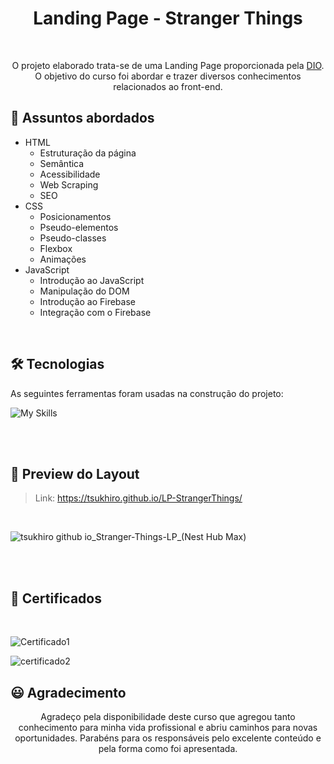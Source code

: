 <h1 align="center">Landing Page - Stranger Things</h1>

<br>

<p align="center">O projeto elaborado trata-se de uma Landing Page proporcionada pela <a href="https://www.dio.me/">DIO</a>. O objetivo do curso foi abordar e trazer diversos conhecimentos relacionados ao front-end. </p>

## 💬 Assuntos abordados
- HTML
    - Estruturação da página 
    - Semântica
    - Acessibilidade
    - Web Scraping
    - SEO
- CSS
    - Posicionamentos
    - Pseudo-elementos
    - Pseudo-classes
    - Flexbox
    - Animações 
- JavaScript
    - Introdução ao JavaScript
    - Manipulação do DOM
    - Introdução ao Firebase
    - Integração com o Firebase

<br>

## 🛠 Tecnologias

As seguintes ferramentas foram usadas na construção do projeto:

![My Skills](https://skillicons.dev/icons?i=js,html,css,firebase)

<br>
<br>

## 🎨 Preview do Layout

>Link: https://tsukhiro.github.io/LP-StrangerThings/

<br>

![tsukhiro github io_Stranger-Things-LP_(Nest Hub Max)](https://user-images.githubusercontent.com/89936463/186708802-5f3d6207-347f-4d8b-ab14-ed774db219ab.png)

<br>
<br>

## 💎 Certificados
<br>

![Certificado1](https://user-images.githubusercontent.com/89936463/186706471-7d566761-ca31-42f9-9066-83f9f1958b21.PNG)

![certificado2](https://user-images.githubusercontent.com/89936463/186706493-b0337ca5-055f-4048-b731-56f91c56a480.PNG)

## 😃 Agradecimento

<p align="center"> Agradeço pela disponibilidade deste curso que agregou tanto conhecimento para minha vida profissional e abriu caminhos para novas oportunidades. Parabéns para os responsáveis pelo excelente conteúdo e pela forma como foi apresentada. </p>

